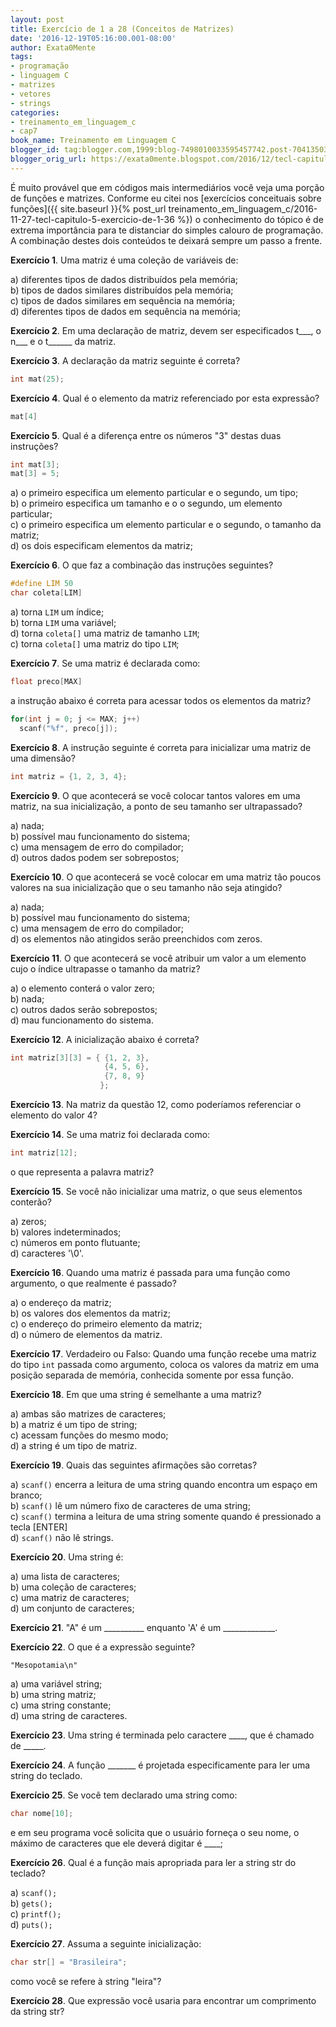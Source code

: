 ```yaml
---
layout: post
title: Exercício de 1 a 28 (Conceitos de Matrizes)
date: '2016-12-19T05:16:00.001-08:00'
author: Exata0Mente
tags:
- programação
- linguagem C
- matrizes
- vetores
- strings
categories:
- treinamento_em_linguagem_c
- cap7
book_name: Treinamento em Linguagem C
blogger_id: tag:blogger.com,1999:blog-7498010033595457742.post-7041350348859128583
blogger_orig_url: https://exata0mente.blogspot.com/2016/12/tecl-capitulo-7-exercicio-de-1-28.html
---
```

É muito provável que em códigos mais intermediários você veja uma porção de funções e matrizes. Conforme eu citei nos [exercícios conceituais sobre funções]({{ site.baseurl }}{% post_url treinamento_em_linguagem_c/2016-11-27-tecl-capitulo-5-exercicio-de-1-36 %}) o conhecimento do tópico é de extrema importância para te distanciar do simples calouro de programação. A combinação destes dois conteúdos te deixará sempre um passo a frente.

**Exercício 1**. Uma matriz é uma coleção de variáveis de:

a) diferentes tipos de dados distribuídos pela memória;  
b) tipos de dados similares distribuídos pela memória;  
c) tipos de dados similares em sequência na memória;  
d) diferentes tipos de dados em sequência na memória;  


**Exercício 2**. Em uma declaração de matriz, devem ser especificados t\_\_\_, o n\_\_\_ e o t\_\_\_\_\_\_ da matriz.

**Exercício 3**. A declaração da matriz seguinte é correta?

```c
int mat(25);
```

**Exercício 4**. Qual é o elemento da matriz referenciado por esta expressão?
```c
mat[4]
```

**Exercício 5**. Qual é a diferença entre os números "3" destas duas instruções?
```c
int mat[3];
mat[3] = 5;

```

a) o primeiro especifica um elemento particular e o segundo, um tipo;  
b) o primeiro especifica um tamanho e o o segundo, um elemento particular;  
c) o primeiro especifica um elemento particular e o segundo, o tamanho da matriz;  
d) os dois especificam elementos da matriz;  

**Exercício 6**. O que faz a combinação das instruções seguintes?

```c
#define LIM 50
char coleta[LIM]
```
a) torna `LIM` um índice;  
b) torna `LIM` uma variável;  
d) torna `coleta[]` uma matriz de tamanho `LIM`;  
c) torna `coleta[]` uma matriz do tipo `LIM`;  

**Exercício 7**. Se uma matriz é declarada como:

```c
float preco[MAX]
```
a instrução abaixo é correta para acessar todos os elementos da matriz?

```c
for(int j = 0; j <= MAX; j++)
  scanf("%f", preco[j]);
```

**Exercício 8**. A instrução seguinte é correta para inicializar uma matriz de uma dimensão?
```c
int matriz = {1, 2, 3, 4};
```

**Exercício 9**. O que acontecerá se você colocar tantos valores em uma matriz, na sua inicialização, a ponto de seu tamanho ser ultrapassado? 

a) nada;  
b) possível mau funcionamento do sistema;  
c) uma mensagem de erro do compilador;  
d) outros dados podem ser sobrepostos;  

**Exercício 10**. O que acontecerá se você colocar em uma matriz tão poucos valores na sua inicialização que o seu tamanho não seja atingido? 


a) nada;  
b) possível mau funcionamento do sistema;  
c) uma mensagem de erro do compilador;  
d) os elementos não atingidos serão preenchidos com zeros.  


**Exercício 11**. O que acontecerá se você atribuir um valor a um elemento cujo o índice ultrapasse o tamanho da matriz?

a) o elemento conterá o valor zero;  
b) nada;  
c) outros dados serão sobrepostos;  
d) mau funcionamento do sistema.  

**Exercício 12**. A inicialização abaixo é correta?

```c
int matriz[3][3] = { {1, 2, 3},
                     {4, 5, 6},
                     {7, 8, 9}
                    };

```

**Exercício 13**. Na matriz da questão 12, como poderíamos referenciar o elemento do valor 4?

**Exercício 14**. Se uma matriz foi declarada como: 

```c
int matriz[12];
```

o que representa a palavra matriz?


**Exercício 15**. Se você não inicializar uma matriz, o que seus elementos conterão?

a) zeros;  
b) valores indeterminados;  
c) números em ponto flutuante;  
d) caracteres '\0'.  


**Exercício 16**. Quando uma matriz é passada para uma função como argumento, o que realmente é passado?

a) o endereço da matriz;  
b) os valores dos elementos da matriz;  
c) o endereço do primeiro elemento da matriz;  
d) o número de elementos da matriz.  

**Exercício 17**. Verdadeiro ou Falso: Quando uma função recebe uma matriz do tipo `int` passada como argumento, coloca os valores da matriz em uma posição separada de memória, conhecida somente por essa função.

**Exercício 18**. Em que uma string é semelhante a uma matriz?

a) ambas são matrizes de caracteres;  
b) a matriz é um tipo de string;  
c) acessam funções do mesmo modo;  
d) a string é um tipo de matriz.  

**Exercício 19**. Quais das seguintes afirmações são corretas?

a) `scanf()` encerra a leitura de uma string quando encontra um espaço em branco;  
b) `scanf()` lê um número fixo de caracteres de uma string;  
c) `scanf()` termina a leitura de uma string somente quando é pressionado a tecla [ENTER]  
d) `scanf()` não lê strings.  


**Exercício 20**. Uma string é:


a) uma lista de caracteres;  
b) uma coleção de caracteres;  
c) uma matriz de caracteres;  
d) um conjunto de caracteres;  

**Exercício 21**. "A" é um \_\_\_\_\_\_\_\_\_\_ enquanto 'A' é um \_\_\_\_\_\_\_\_\_\_\_\_\_.

**Exercício 22**. O que é a expressão seguinte?

`"Mesopotamia\n"`

 a) uma variável string;  
 b) uma string matriz;  
 c) uma string constante;  
 d) uma string de caracteres.  

**Exercício 23**. Uma string é terminada pelo caractere \_\_\_\_, que é chamado de \_\_\_\_\_.

**Exercício 24**. A função \_\_\_\_\_\_\_ é projetada especificamente para ler uma string do teclado.

**Exercício 25**. Se você tem declarado uma string como:

```c
char nome[10];
```

e em seu programa você solicita que o usuário forneça o seu nome, o máximo de caracteres que ele deverá digitar é \_\_\_\_;

**Exercício 26**. Qual é a função mais apropriada para ler a string str do teclado?

a) `scanf();`  
b) `gets();`  
c) `printf();`  
d) `puts();`  

**Exercício 27**. Assuma a seguinte inicialização:

```c
char str[] = "Brasileira";
```

como você se refere à string "leira"?

**Exercício 28**. Que expressão você usaria para encontrar um comprimento da string str?
